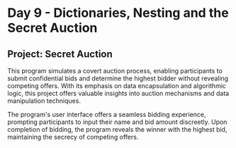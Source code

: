 # Day 9 - Dictionaries, Nesting and the Secret Auction

## Project: Secret Auction

This program simulates a covert auction process, enabling participants to submit confidential bids and determine the highest bidder 
without revealing competing offers. With its emphasis on data encapsulation and algorithmic logic, this project offers valuable insights 
into auction mechanisms and data manipulation techniques.

The program's user interface offers a seamless bidding experience, prompting participants to input their name and bid amount discreetly.
Upon completion of bidding, the program reveals the winner with the highest bid, maintaining the secrecy of competing offers.
